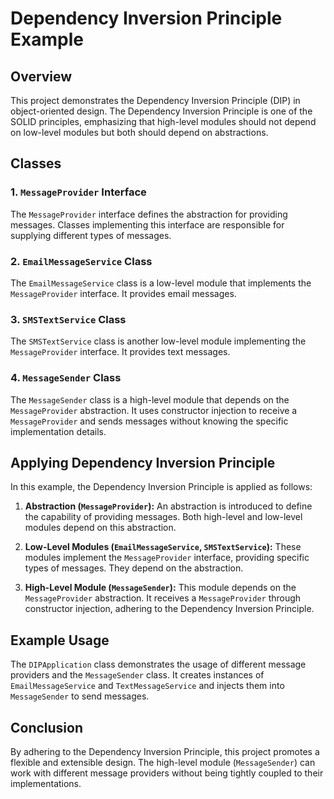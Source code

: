 # Dependency Inversion Principle Example

## Overview

This project demonstrates the Dependency Inversion Principle (DIP) in object-oriented design. The Dependency Inversion Principle is one of the SOLID principles, emphasizing that high-level modules should not depend on low-level modules but both should depend on abstractions.

## Classes

### 1. `MessageProvider` Interface

The `MessageProvider` interface defines the abstraction for providing messages. Classes implementing this interface are responsible for supplying different types of messages.

### 2. `EmailMessageService` Class

The `EmailMessageService` class is a low-level module that implements the `MessageProvider` interface. It provides email messages.

### 3. `SMSTextService` Class

The `SMSTextService` class is another low-level module implementing the `MessageProvider` interface. It provides text messages.

### 4. `MessageSender` Class

The `MessageSender` class is a high-level module that depends on the `MessageProvider` abstraction. It uses constructor injection to receive a `MessageProvider` and sends messages without knowing the specific implementation details.

## Applying Dependency Inversion Principle

In this example, the Dependency Inversion Principle is applied as follows:

1. **Abstraction (`MessageProvider`):** An abstraction is introduced to define the capability of providing messages. Both high-level and low-level modules depend on this abstraction.

2. **Low-Level Modules (`EmailMessageService`, `SMSTextService`):** These modules implement the `MessageProvider` interface, providing specific types of messages. They depend on the abstraction.

3. **High-Level Module (`MessageSender`):** This module depends on the `MessageProvider` abstraction. It receives a `MessageProvider` through constructor injection, adhering to the Dependency Inversion Principle.

## Example Usage

The `DIPApplication` class demonstrates the usage of different message providers and the `MessageSender` class. It creates instances of `EmailMessageService` and `TextMessageService` and injects them into `MessageSender` to send messages.

## Conclusion

By adhering to the Dependency Inversion Principle, this project promotes a flexible and extensible design. The high-level module (`MessageSender`) can work with different message providers without being tightly coupled to their implementations.

